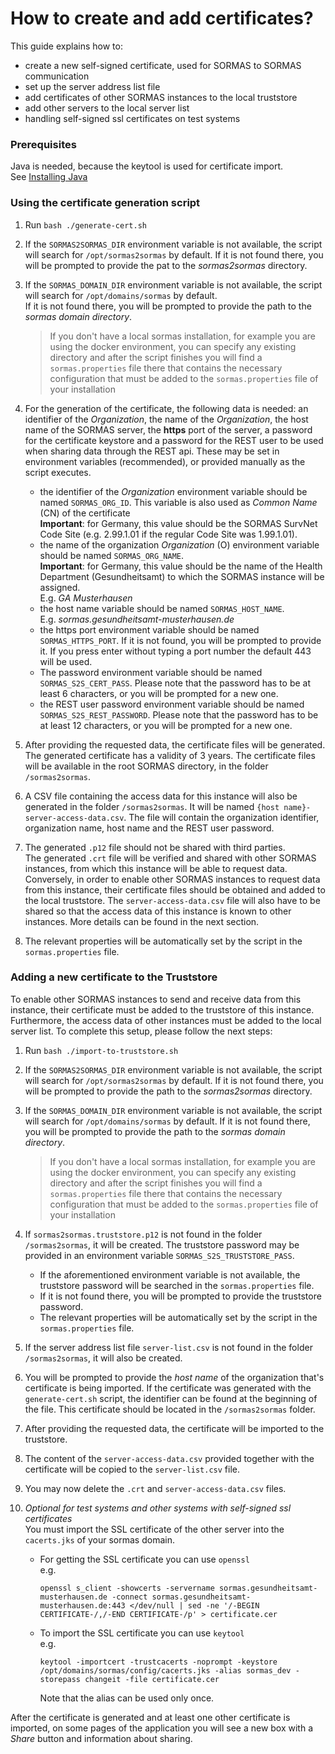 # How to create and add certificates?

This guide explains how to:
 * create a new self-signed certificate, used for SORMAS to SORMAS communication
 * set up the server address list file
 * add certificates of other SORMAS instances to the local truststore
 * add other servers to the local server list
 * handling self-signed ssl certificates on test systems
   
### Prerequisites

Java is needed, because the keytool is used for certificate import. <br/>
See [Installing Java](SERVER_SETUP.md#java-11)

### Using the certificate generation script

1. Run ``bash ./generate-cert.sh``
2. If the ``SORMAS2SORMAS_DIR`` environment variable is not available, the script will search for ``/opt/sormas2sormas`` by default. 
If it is not found there, you will be prompted to provide the pat to the *sormas2sormas* directory.
3. If the ``SORMAS_DOMAIN_DIR`` environment variable is not available, the script will search for ``/opt/domains/sormas`` by default.<br>
   If it is not found there, you will be prompted to provide the path to the *sormas domain directory*.
   >If you don't have a local sormas installation, for example you are using the docker environment, 
   >you can specify any existing directory and after the script finishes you will find a ``sormas.properties`` file there
   >that contains the necessary configuration that must be added to the ``sormas.properties`` file of your installation
4. For the generation of the certificate, the following data is needed:
   an identifier of the *Organization*, the name of the *Organization*, the host name of the SORMAS server, the **https** port of the server,
   a password for the certificate keystore and a password for the REST user to be used when sharing data through the REST api.
   These may be set in environment variables (recommended), or provided manually as the script executes.

    * the identifier of the *Organization* environment variable should be named ``SORMAS_ORG_ID``. 
    This variable is also used as *Common Name* (CN) of the certificate<br/>
    **Important**: for Germany, this value should be the SORMAS SurvNet Code Site (e.g. 2.99.1.01 if the regular Code Site was 1.99.1.01). <br/>
    * the name of the organization *Organization* (O) environment variable should be named ``SORMAS_ORG_NAME``.<br/>
    **Important**: for Germany, this value should be the name of the Health Department (Gesundheitsamt) 
    to which the SORMAS instance will be assigned. <br/>
    E.g. *GA Musterhausen*
    * the host name variable should be named ``SORMAS_HOST_NAME``. <br/>
    E.g. *sormas.gesundheitsamt-musterhausen.de* 
    * the https port environment variable should be named ``SORMAS_HTTPS_PORT``. If it is not found, you will be prompted to provide it. 
    If you press enter without typing a port number the default 443 will be used.
    * The password environment variable should be named ``SORMAS_S2S_CERT_PASS``. Please note that the password has to be 
    at least 6 characters, or you will be prompted for a new one.
    * the REST user password environment variable should be named ``SORMAS_S2S_REST_PASSWORD``.
    Please note that the password has to be at least 12 characters, or you will be prompted for a new one.
    
5. After providing the requested data, the certificate files will be generated. <br/>
   The generated certificate has a validity of 3 years. 
   The certificate files will be available in the root SORMAS directory, in the folder ``/sormas2sormas``.
6. A CSV file containing the access data for this instance will also be generated in the folder ``/sormas2sormas``.
   It will be named ``{host name}-server-access-data.csv``.
   The file will contain the organization identifier, organization name, host name and the REST user password.<br/>
7. The generated ``.p12`` file should not be shared with third parties. <br/>
   The generated ``.crt`` file will be verified and shared with other SORMAS instances, from which this instance
   will be able to request data. Conversely, in order to enable other SORMAS instances to request data from this 
   instance, their certificate files should be obtained and added to the local truststore. The ``server-access-data.csv``
   file will also have to be shared so that the access data of this instance is known to other instances. 
   More details can be found in the next section.
8. The relevant properties will be automatically set by the script in the ``sormas.properties`` file.

### Adding a new certificate to the Truststore

To enable other SORMAS instances to send and receive data from this instance, their certificate must be added to the 
truststore of this instance. Furthermore, the access data of other instances must be added to the local server
list. To complete this setup, please follow the next steps:
1. Run ``bash ./import-to-truststore.sh``
2. If the ``SORMAS2SORMAS_DIR`` environment variable is not available, the script will search for ``/opt/sormas2sormas`` by default. 
If it is not found there, you will be prompted to provide the path to the *sormas2sormas* directory.
3. If the ``SORMAS_DOMAIN_DIR`` environment variable is not available, the script will search for ``/opt/domains/sormas`` by default.
   If it is not found there, you will be prompted to provide the path to the *sormas domain directory*.
   >If you don't have a local sormas installation, for example you are using the docker environment, 
   >you can specify any existing directory and after the script finishes you will find a ``sormas.properties`` file there
   >that contains the necessary configuration that must be added to the ``sormas.properties`` file of your installation
 
4. If ``sormas2sormas.truststore.p12`` is not found in the folder ``/sormas2sormas``, it will be created. 
    The truststore password may be provided in an environment variable ``SORMAS_S2S_TRUSTSTORE_PASS``.
    * If the aforementioned environment variable is not available, the truststore password will be searched in the 
    ``sormas.properties`` file.
    * If it is not found there, you will be prompted to provide the truststore password.
    * The relevant properties will be automatically set by the script in the ``sormas.properties`` file.
5. If the server address list file ``server-list.csv`` is not found in the folder ``/sormas2sormas``, it will also be created.
6. You will be prompted to provide the *host name* of the organization that's certificate is being imported. 
   If the certificate was generated with the `generate-cert.sh` script, the identifier can be found at the beginning of the file.
   This certificate should be located in the ``/sormas2sormas`` folder. 
7. After providing the requested data, the certificate will be imported to the truststore.
8. The content of the ``server-access-data.csv`` provided together with the certificate will be copied to the ``server-list.csv`` file.  
9. You may now delete the ``.crt`` and ``server-access-data.csv`` files.

10. *Optional for test systems and other systems with self-signed ssl certificates* <br>
    You must import the SSL certificate of the other server into the ``cacerts.jks`` of your sormas domain.
    * For getting the SSL certificate you can use ``openssl`` <br>
        e.g.
        ```shell script
        openssl s_client -showcerts -servername sormas.gesundheitsamt-musterhausen.de -connect sormas.gesundheitsamt-musterhausen.de:443 </dev/null | sed -ne '/-BEGIN CERTIFICATE-/,/-END CERTIFICATE-/p' > certificate.cer        
        ```
    * To import the SSL certificate you can use ``keytool`` <br>
        e.g.
        ```shell script
        keytool -importcert -trustcacerts -noprompt -keystore /opt/domains/sormas/config/cacerts.jks -alias sormas_dev -storepass changeit -file certificate.cer
        ```
        Note that the alias can be used only once.
        
After the certificate is generated and at least one other certificate is imported, 
on some pages of the application you will see a new box with a *Share* button and information about sharing.
  